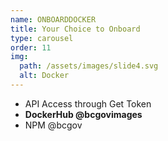 ```yaml
---
name: ONBOARDDOCKER
title: Your Choice to Onboard
type: carousel
order: 11
img:
  path: /assets/images/slide4.svg
  alt: Docker
---
```

- API Access through Get Token
- **DockerHub @bcgovimages**
- NPM @bcgov
